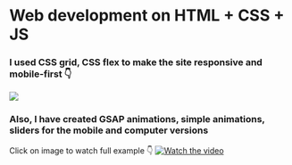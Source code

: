 <h1> Web development on HTML + CSS + JS</h1>
<h3>I used CSS grid, CSS flex to make the site responsive and mobile-first 👇 </h3>
<img src="css-grid-min.gif">

<h3>Also, I have created GSAP animations, simple animations, sliders for the mobile  and computer versions</h3>



Click on image to watch full example 👇 
[![Watch the video](https://img.youtube.com/vi/i3BPghgLeTY/maxresdefault.jpg)](https://youtu.be/i3BPghgLeTY)
